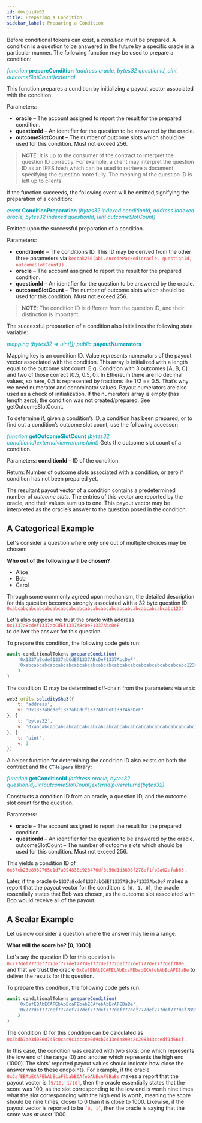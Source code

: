 ```yaml
---
id: devguide02
title: Preparing a Condition
sidebar_label: Preparing a Condition
---
```


Before conditional tokens can exist, a *condition* must be prepared. A
condition is a question to be answered in the future by a specific
oracle in a particular manner. The following function may be used to
prepare a condition:


<span style="color:#009cb4">*function* **prepareCondition** *(address oracle, bytes32 questionId, uint outcomeSlotCount)external*</span>

This function prepares a condition by initializing a payout vector associated with the condition.

Parameters:	

* **oracle** – The account assigned to report the result for the prepared condition.
* **questionId** – An identifier for the question to be answered by the oracle.
* **outcomeSlotCount** – The number of outcome slots which should be used for this condition. Must not exceed 256.

> **NOTE**: It is up to the consumer of the contract to interpret the
question ID correctly. For example, a client may interpret the question
ID as an IPFS hash which can be used to retrieve a document specifying
the question more fully. The meaning of the question ID is left up to
clients.

If the function succeeds, the following event will be emitted,signifying the preparation of a condition:

<span style="color:#009cb4">*event* **ConditionPreparation** *(bytes32 indexed conditionId, address indexed oracle, bytes32 indexed questionId, uint outcomeSlotCount)* </span>

Emitted upon the successful preparation of a condition.

Parameters:
* **conditionId** – The condition’s ID. This ID may be derived from the other three parameters via <span style="color:#DB3A3D">`keccak256(abi.encodePacked(oracle, questionId, outcomeSlotCount))` </span>.
* **oracle** – The account assigned to report the result for the prepared condition.
* **questionId** – An identifier for the question to be answered by the oracle.
* **outcomeSlotCount** – The number of outcome slots which should be used for this condition. Must not exceed 256.


> **NOTE**: The condition ID is different from the question ID, and their
distinction is important.

The successful preparation of a condition also initializes the following
state variable:


<span style="color:#009cb4">*mapping (bytes32 => uint[]) public* **payoutNumerators** </span>

Mapping key is an condition ID. Value represents numerators of the payout vector associated with the condition. This array is initialized with a length equal to the outcome slot count. E.g. Condition with 3 outcomes [A, B, C] and two of those correct [0.5, 0.5, 0]. In Ethereum there are no decimal values, so here, 0.5 is represented by fractions like 1/2 == 0.5. That’s why we need numerator and denominator values. Payout numerators are also used as a check of initialization. If the numerators array is empty (has length zero), the condition was not created/prepared. See getOutcomeSlotCount.

To determine if, given a condition’s ID, a condition has been prepared,
or to find out a condition’s outcome slot count, use the following
accessor:

<span style="color:#009cb4">*function* **getOutcomeSlotCount** *(bytes32 conditionId)externalviewreturns(uint)*</span>
Gets the outcome slot count of a condition.

Parameters:	**conditionId** – ID of the condition.

Return: Number of outcome slots associated with a condition, or zero if condition has not been prepared yet.

The resultant payout vector of a condition contains a predetermined number of *outcome slots*. The entries of this vector are reported by the oracle, and their values sum up to one. This payout vector may be interpreted as the oracle’s answer to the question posed in the condition.


## A Categorical Example

Let's consider a question where only one out of multiple choices may be
chosen:

**Who out of the following will be chosen?**

- Alice
- Bob
- Carol

Through some commonly agreed upon mechanism, the detailed description
for this question becomes strongly associated with a 32 byte question
ID: <span style="color:#DB3A3D">`0xabcabcabcabcabcabcabcabcabcabcabcabcabcabcabcabcabcabcabcabc1234` </span>  

Let's also suppose we trust the oracle with address 
<span style="color:#DB3A3D">`0x1337aBcdef1337abCdEf1337ABcDeF1337AbcDeF` </span>  
 to deliver the answer for
this question.

To prepare this condition, the following code gets run:

``` js
await conditionalTokens.prepareCondition(
    '0x1337aBcdef1337abCdEf1337ABcDeF1337AbcDeF',
    '0xabcabcabcabcabcabcabcabcabcabcabcabcabcabcabcabcabcabcabcabc1234',
    3
)
```

The condition ID may be determined off-chain from the parameters via
`web3`:

``` js
web3.utils.soliditySha3({
    t: 'address',
    v: '0x1337aBcdef1337abCdEf1337ABcDeF1337AbcDeF'
}, {
    t: 'bytes32',
    v: '0xabcabcabcabcabcabcabcabcabcabcabcabcabcabcabcabcabcabcabcabc1234'
}, {
    t: 'uint',
    v: 3
})
```

A helper function for determining the condition ID also exists on both
the contract and the <span style="color:#001428">`CTHelpers` </span>   library:

<span style="color:#009cb4">*function* **getConditionId** *(address oracle, bytes32 questionId,uintoutcomeSlotCount)externalpurereturns(bytes32)*</span>

Constructs a condition ID from an oracle, a question ID, and the outcome slot count for the question.

Parameters:	
- **oracle** – The account assigned to report the result for the prepared condition.
- **questionId** – An identifier for the question to be answered by the oracle.
outcomeSlotCount – The number of outcome slots which should be used for this condition. Must not exceed 256.

This yields a condition ID of
<span style="color:#DB3A3D">`0x67eb23e8932765c1d7a094838c928476df8c50d1d3898f278ef1fb2a62afab63`</span> 
.

Later, if the oracle `0x1337aBcdef1337abCdEf1337ABcDeF1337AbcDeF` makes
a report that the payout vector for the condition is `[0, 1, 0]`, the
oracle essentially states that Bob was chosen, as the outcome slot
associated with Bob would receive all of the payout.


## A Scalar Example

Let us now consider a question where the answer may lie in a range:

**What will the score be? \[0, 1000\]**

Let's say the question ID for this question is
<span style="color:#DB3A3D">`0x777def777def777def777def777def777def777def777def777def777def7890`</span> ,
and that we trust the oracle
<span style="color:#DB3A3D">`0xCafEBAbECAFEbAbEcaFEbabECAfebAbEcAFEBaBe`</span>  to deliver the results for
this question.

To prepare this condition, the following code gets run:

``` js
await conditionalTokens.prepareCondition(
    '0xCafEBAbECAFEbAbEcaFEbabECAfebAbEcAFEBaBe',
    '0x777def777def777def777def777def777def777def777def777def777def7890',
    2
)
```

The condition ID for this condition can be calculated as
<span style="color:#DB3A3D">`0x3bdb7de3d0860745c0cac9c1dcc8e0d9cb7d33e6a899c2c298343ccedf1d66cf`</span> .

In this case, the condition was created with two slots: one which represents the low end of the range (0) and another which represents the high end (1000). The slots' reported payout values should indicate how close the answer was to these endpoints. For example, if the oracle
<span style="color:#DB3A3D">`0xCafEBAbECAFEbAbEcaFEbabECAfebAbEcAFEBaBe`</span>  makes a report that the payout vector is <span style="color:#DB3A3D">`[9/10, 1/10]`</span>, then the oracle essentially states that the score was 100, as the slot corresponding to the low end is worth nine times what the slot corresponding with the high end is worth, meaning the score should be nine times, closer to 0 than it is close to 1000. Likewise, if the payout vector is reported to be <span style="color:#DB3A3D">`[0, 1]`</span>, then the oracle is saying that the score was *at least* 1000.